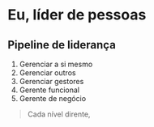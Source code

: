 # Eu, líder de pessoas

## Pipeline de liderança

1. Gerenciar a si mesmo
2. Gerenciar outros
3. Gerenciar gestores
4. Gerente funcional
5. Gerente de negócio

> Cada nível dirente, 
<!--stackedit_data:
eyJoaXN0b3J5IjpbLTgyNjMyMTU0NV19
-->
